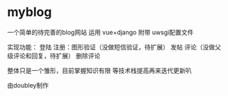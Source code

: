 # myblog
一个简单的待完善的blog网站 运用 vue+django 附带 uwsgi配置文件

实现功能：
  登陆
  注册：图形验证（没做短信验证，待扩展）
  发帖
  评论（没做父级评论和回复，待扩展）
  删除评论
  
整体只是一个雏形，目前掌握知识有限
等技术栈提高再来迭代更新叭






由doubley制作
